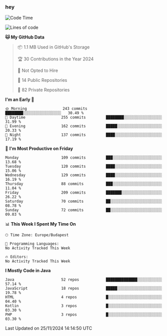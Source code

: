 ### hey

<!--START_SECTION:waka-->
![Code Time](http://img.shields.io/badge/Code%20Time-1%2C037%20hrs%202%20mins-blue)

![Lines of code](https://img.shields.io/badge/From%20Hello%20World%20I%27ve%20Written-1.1%20million%20lines%20of%20code-blue)

**🐱 My GitHub Data** 

> 📦 1.1 MB Used in GitHub's Storage 
 > 
> 🏆 30 Contributions in the Year 2024
 > 
> 🚫 Not Opted to Hire
 > 
> 📜 14 Public Repositories 
 > 
> 🔑 82 Private Repositories 
 > 
**I'm an Early 🐤** 

```text
🌞 Morning                243 commits         ████████░░░░░░░░░░░░░░░░░   30.49 % 
🌆 Daytime                255 commits         ████████░░░░░░░░░░░░░░░░░   31.99 % 
🌃 Evening                162 commits         █████░░░░░░░░░░░░░░░░░░░░   20.33 % 
🌙 Night                  137 commits         ████░░░░░░░░░░░░░░░░░░░░░   17.19 % 
```
📅 **I'm Most Productive on Friday** 

```text
Monday                   109 commits         ███░░░░░░░░░░░░░░░░░░░░░░   13.68 % 
Tuesday                  120 commits         ████░░░░░░░░░░░░░░░░░░░░░   15.06 % 
Wednesday                129 commits         ████░░░░░░░░░░░░░░░░░░░░░   16.19 % 
Thursday                 88 commits          ███░░░░░░░░░░░░░░░░░░░░░░   11.04 % 
Friday                   209 commits         ███████░░░░░░░░░░░░░░░░░░   26.22 % 
Saturday                 70 commits          ██░░░░░░░░░░░░░░░░░░░░░░░   08.78 % 
Sunday                   72 commits          ██░░░░░░░░░░░░░░░░░░░░░░░   09.03 % 
```


📊 **This Week I Spent My Time On** 

```text
🕑︎ Time Zone: Europe/Budapest

💬 Programming Languages: 
No Activity Tracked This Week

🔥 Editors: 
No Activity Tracked This Week
```

**I Mostly Code in Java** 

```text
Java                     52 repos            ██████████████░░░░░░░░░░░   57.14 % 
JavaScript               18 repos            █████░░░░░░░░░░░░░░░░░░░░   19.78 % 
HTML                     4 repos             █░░░░░░░░░░░░░░░░░░░░░░░░   04.40 % 
Kotlin                   3 repos             █░░░░░░░░░░░░░░░░░░░░░░░░   03.30 % 
PHP                      3 repos             █░░░░░░░░░░░░░░░░░░░░░░░░   03.30 % 
```




 Last Updated on 25/11/2024 14:14:50 UTC
<!--END_SECTION:waka-->
